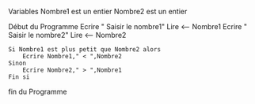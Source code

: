 Variables
    Nombre1 est un entier
    Nombre2 est un entier

Début du Programme
    Ecrire " Saisir le nombre1"
    Lire <-- Nombre1
    Ecrire " Saisir le nombre2"
    Lire <-- Nombre2

    Si Nombre1 est plus petit que Nombre2 alors
        Ecrire Nombre1," < ",Nombre2
    Sinon
        Ecrire Nombre2," > ",Nombre1
    Fin si
fin du Programme
